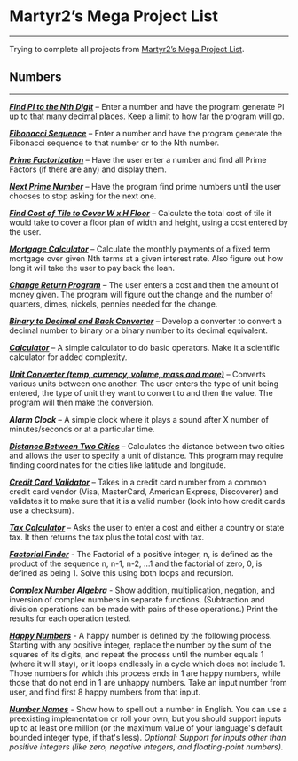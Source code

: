 # Martyr2’s Mega Project List

-----------------------------


Trying to complete all projects from [Martyr2’s Mega Project List](http://www.dreamincode.net/forums/topic/78802-martyr2s-mega-project-ideas-list/).


## Numbers

----------

[**_Find PI to the Nth Digit_**](FindPiToTheNthDigit.java) – Enter a number and have the program generate PI up to that many decimal places. Keep a limit to how far the program will go.

[**_Fibonacci Sequence_**](Fibonacci.java) – Enter a number and have the program generate the Fibonacci sequence to that number or to the Nth number.

[**_Prime Factorization_**](PrimeFactorization.java) – Have the user enter a number and find all Prime Factors (if there are any) and display them.

[**_Next Prime Number_**](NextPrimeNumber.java) – Have the program find prime numbers until the user chooses to stop asking for the next one.

[**_Find Cost of Tile to Cover W x H Floor_**](CostOfTile.java) – Calculate the total cost of tile it would take to cover a floor plan of width and height, using a cost entered by the user.

[**_Mortgage Calculator_**](MortgageCalculator.java) – Calculate the monthly payments of a fixed term mortgage over given Nth terms at a given interest rate. Also figure out how long it will take the user to pay back the loan.

[**_Change Return Program_**](ChangeReturnProgram.java) – The user enters a cost and then the amount of money given. The program will figure out the change and the number of quarters, dimes, nickels, pennies needed for the change.

[**_Binary to Decimal and Back Converter_**](DecimalBinaryConverter.java) – Develop a converter to convert a decimal number to binary or a binary number to its decimal equivalent.

[**_Calculator_**](Calculator.java) – A simple calculator to do basic operators. Make it a scientific calculator for added complexity.

[**_Unit Converter (temp, currency, volume, mass and more)_**](UnitConverter.java) – Converts various units between one another. The user enters the type of unit being entered, the type of unit they want to convert to and then the value. The program will then make the conversion.

**_Alarm Clock_** – A simple clock where it plays a sound after X number of minutes/seconds or at a particular time.

[**_Distance Between Two Cities_**](DistanceBetweenTwoCities.java) – Calculates the distance between two cities and allows the user to specify a unit of distance. This program may require finding coordinates for the cities like latitude and longitude.

[**_Credit Card Validator_**](CreditCardValidator.java) – Takes in a credit card number from a common credit card vendor (Visa, MasterCard, American Express, Discoverer) and validates it to make sure that it is a valid number (look into how credit cards use a checksum).

[**_Tax Calculator_**]() – Asks the user to enter a cost and either a country or state tax. It then returns the tax plus the total cost with tax.

[**_Factorial Finder_**]() - The Factorial of a positive integer, n, is defined as the product of the sequence n, n-1, n-2, ...1 and the factorial of zero, 0, is defined as being 1. Solve this using both loops and recursion.

[**_Complex Number Algebra_**]() - Show addition, multiplication, negation, and inversion of complex numbers in separate functions. (Subtraction and division operations can be made with pairs of these operations.) Print the results for each operation tested.

[**_Happy Numbers_**]() - A happy number is defined by the following process. Starting with any positive integer, replace the number by the sum of the squares of its digits, and repeat the process until the number equals 1 (where it will stay), or it loops endlessly in a cycle which does not include 1. Those numbers for which this process ends in 1 are happy numbers, while those that do not end in 1 are unhappy numbers. Take an input number from user, and find first 8 happy numbers from that input.

[**_Number Names_**]() - Show how to spell out a number in English. You can use a preexisting implementation or roll your own, but you should support inputs up to at least one million (or the maximum value of your language's default bounded integer type, if that's less). *Optional: Support for inputs other than positive integers (like zero, negative integers, and floating-point numbers).*

